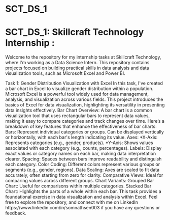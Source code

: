 # SCT_DS_1
<h1><b>SCT_DS_1: Skillcraft Technology Internship :</b></h1>
<p>Welcome to the repository for my internship tasks at Skillcraft Technology, where I'm working as a Data Science Intern. This repository contains projects focused on building practical skills in data analysis and data visualization tools, such as Microsoft Excel and Power BI.</p>

<p>Task 1: Gender Distribution Visualization with Excel In this task, I've created a bar chart in Excel to visualize gender distribution within a population. Microsoft Excel is a powerful tool widely used for data management, analysis, and visualization across various fields. This project introduces the basics of Excel for data visualization, highlighting its versatility in presenting data insights effectively.  Bar Chart Overview: A bar chart is a common visualization tool that uses rectangular bars to represent data values, making it easy to compare categories and track changes over time. Here’s a breakdown of  key features that enhance the effectiveness of bar charts:  Bars: Represent individual categories or groups. Can be displayed vertically or horizontally, with each bar's length indicating its value.  Axes: *X-Axis: Represents categories (e.g., gender, products). *Y-Axis: Shows values associated with each category (e.g., counts, percentages).  Labels: Display exact values or category names on each bar, making data interpretation clearer.  Spacing: Spaces between bars improve readability and distinguish each category.  Color Coding: Different colors represent various groups or segments (e.g., gender, regions).  Data Scaling: Axes are scaled to fit data accurately, often starting from zero for clarity.  Comparative Views: Ideal for comparing values across different groups.  Chart Variants: Grouped Bar Chart: Useful for comparisons within multiple categories. Stacked Bar Chart: Highlights the parts of a whole within each bar.  This task provides a foundational exercise in data visualization and analysis within Excel. Feel free to explore the repository, and connect with me on LinkedIn https://www.linkedin.com/in/somnathsen003 if you have any questions or feedback.</p>
